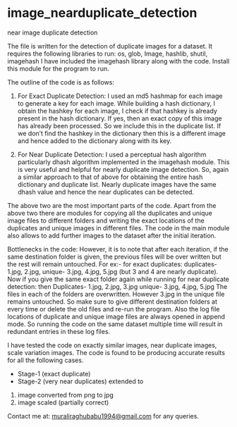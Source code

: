 # image_nearduplicate_detection
near image duplicate detection

The file is written for the detection of duplicate images for a dataset.
It requires the following libraries to run:
os, glob, Image, hashlib, shutil, imagehash
I have included the imagehash library along with the code. Install this module for the program to run.


The outline of the code is as follows:
1. For Exact Duplicate Detection: I used an md5 hashmap for each image to generate a key for
each image. While building a hash dictionary, I obtain the hashkey for each image, I check if that
hashkey is already present in the hash dictionary. If yes, then an exact copy of this image has
already been processed. So we include this in the duplicate list. If we don’t find the hashkey in
the dictionary then this is a different image and hence added to the dictionary along with its
key.

2. For Near Duplicate Detection: I used a perceptual hash algorithm particularly dhash algorithm
implemented in the imagehash module. This is very useful and helpful for nearly duplicate
image detection. So, again a similar approach to that of above for obtaining the entire hash
dictionary and duplicate list. Nearly duplicate images have the same dhash value and hence the
near duplicates can be detected.

The above two are the most important parts of the code. Apart from the above two there are
modules for copying all the duplicates and unique image files to different folders and writing the
exact locations of the duplicates and unique images in different files. The code in the main module
also allows to add further images to the dataset after the initial iteration.


Bottlenecks in the code:
However, it is to note that after each iteration, if the same destination folder is given, the previous
files will be over written but the rest will remain untouched.
For ex:- for exact duplicates: duplicates- 1.jpg, 2.jpg, unique- 3.jpg, 4.jpg, 5.jpg (but 3 and 4 are
nearly duplicate). Now if you give the same exact folder again while running for near duplicate
detection: then Duplicates- 1.jpg, 2.jpg, 3.jpg unique- 3.jpg, 4.jpg, 5.jpg
The files in each of the folders are overwritten. However 3.jpg in the unique file remains
untouched. So make sure to give different destination folders at every time or delete the old files
and re-run the program.
Also the log file locations of duplicate and unique image files are always opened in append mode.
So running the code on the same dataset multiple time will result in redundant entries in these log
files.

I have tested the code on exactly similar images, near duplicate images, scale variation images. The
code is found to be producing accurate results for all the following cases.
* Stage-1 (exact duplicate) 
* Stage-2 (very near duplicates) 
extended to
1. image converted from png to jpg 
2. image scaled  (partially correct)


Contact me at: muraliraghubabu1994@gmail.com for any queries.

